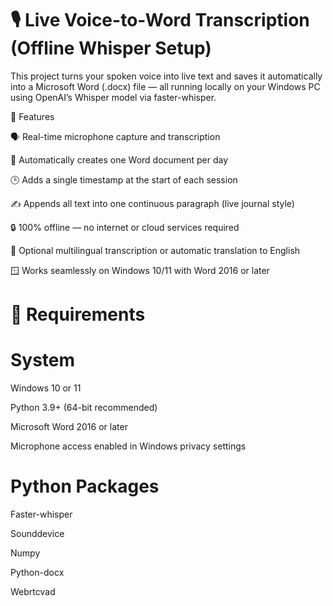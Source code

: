 # 🎙️ Live Voice-to-Word Transcription (Offline Whisper Setup)

This project turns your spoken voice into live text and saves it automatically into a Microsoft Word (.docx) file — all running locally on your Windows PC using OpenAI’s Whisper model via faster-whisper.

🚀 Features

🗣️ Real-time microphone capture and transcription

💾 Automatically creates one Word document per day

🕒 Adds a single timestamp at the start of each session

✍️ Appends all text into one continuous paragraph (live journal style)

🔒 100% offline — no internet or cloud services required

🧠 Optional multilingual transcription or automatic translation to English

🪟 Works seamlessly on Windows 10/11 with Word 2016 or later

# 🧰 Requirements
# System

Windows 10 or 11

Python 3.9+ (64-bit recommended)

Microsoft Word 2016 or later

Microphone access enabled in Windows privacy settings

# Python Packages
Faster-whisper

Sounddevice

Numpy

Python-docx

Webrtcvad
